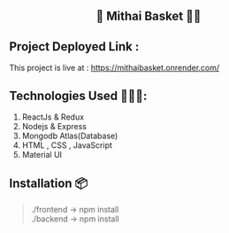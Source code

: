 <h2 align="center">🛒 Mithai Basket 👨‍💻</h2>

## Project Deployed Link :
This project is live at : https://mithaibasket.onrender.com/

## Technologies Used 👨🏽‍💻:
1. ReactJs & Redux
2. Nodejs & Express
3. Mongodb Atlas(Database)
4. HTML , CSS , JavaScript
5. Material UI

## Installation 📦

> ./frontend -> npm install  
 ./backend  -> npm install
